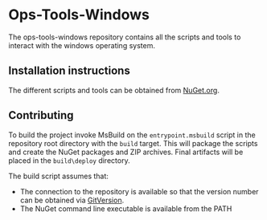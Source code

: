 # Ops-Tools-Windows

The ops-tools-windows repository contains all the scripts and tools to interact with the windows operating system.


## Installation instructions

The different scripts and tools can be obtained from [NuGet.org](https://nuget.org).


## Contributing

To build the project invoke MsBuild on the `entrypoint.msbuild` script in the repository root directory with the `build` target. This will package the scripts and create
the NuGet packages and ZIP archives. Final artifacts will be placed in the `build\deploy` directory.

The build script assumes that:

* The connection to the repository is available so that the version number can be obtained via [GitVersion](https://github.com/ParticularLabs/GitVersion).
* The NuGet command line executable is available from the PATH
